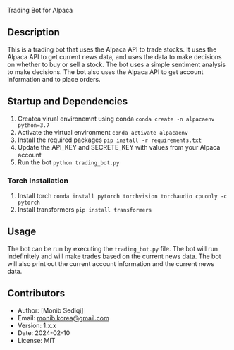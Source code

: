 Trading Bot for Alpaca

## Description

This is a trading bot that uses the Alpaca API to trade stocks. It uses the Alpaca API to get current news data, and uses the data to make decisions on whether to buy or sell a stock. The bot uses a simple sentiment analysis to make decisions. The bot also uses the Alpaca API to get account information and to place orders.

## Startup and Dependencies

1. Createa virual environemnt using conda `conda create -n alpacaenv python=3.7`
2. Activate the virtual environment `conda activate alpacaenv`
3. Install the required packages `pip install -r requirements.txt`
4. Update the API_KEY and SECRETE_KEY with values from your Alpaca account
5. Run the bot `python trading_bot.py`

### Torch Installation

1. Install torch `conda install pytorch torchvision torchaudio cpuonly -c pytorch`
2. Install transformers `pip install transformers`

## Usage

The bot can be run by executing the `trading_bot.py` file. The bot will run indefinitely and will make trades based on the current news data. The bot will also print out the current account information and the current news data.

## Contributors

- Author: [Monib Sediqi]
- Email: monib.korea@gmail.com
- Version: 1.x.x
- Date: 2024-02-10
- License: MIT
